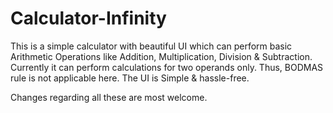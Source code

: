 # Calculator-Infinity

This is a simple calculator with beautiful UI which can perform basic Arithmetic Operations like Addition, Multiplication, 
Division & Subtraction.
Currently it can perform calculations for two operands only. Thus, BODMAS rule is not applicable here.
The UI is Simple & hassle-free.

Changes regarding all these are most welcome.
